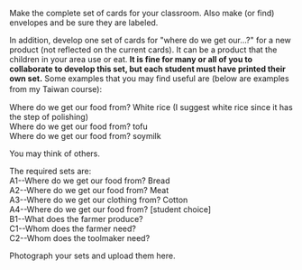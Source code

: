 
Make the complete set of cards for your classroom. Also make (or find) envelopes and be sure they are labeled.  
  
In addition, develop one set of cards for "where do we get our...?" for a new product (not reflected on the current cards). It can be a product that the children in your area use or eat. **It is fine for many or all of you to collaborate to develop this set, but each student must have printed their own set.** Some examples that you may find useful are (below are examples from my Taiwan course):　  
  
Where do we get our food from? White rice (I suggest white rice since it has the step of polishing)  
Where do we get our food from? tofu  
Where do we get our food from? soymilk  
  
You may think of others.  
  
The required sets are:  
A1--Where do we get our food from? Bread  
A2--Where do we get our food from? Meat  
A3--Where do we get our clothing from? Cotton  
A4--Where do we get our food from? [student choice]  
B1--What does the farmer produce?  
C1--Whom does the farmer need?  
C2--Whom does the toolmaker need?  
  
Photograph your sets and upload them here.